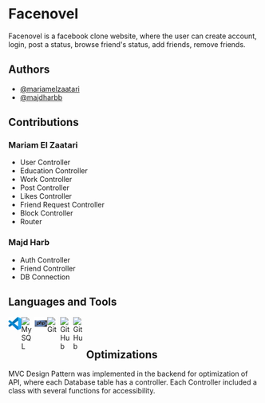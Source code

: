 
# Facenovel

Facenovel is a facebook clone website, where the user can create account, login, post a status, browse friend's status, add friends, remove friends.

## Authors

- [@mariamelzaatari](https://github.com/MariamElZaatari)
- [@majdharbb](https://github.com/MajdHarbb)

## Contributions

### Mariam El Zaatari
- User Controller
- Education Controller
- Work Controller
- Post Controller
- Likes Controller
- Friend Request Controller
- Block Controller
- Router

### Majd Harb
- Auth Controller
- Friend Controller
- DB Connection

## Languages and Tools
<img align="left" alt="Visual Studio Code" width="26px" src="https://raw.githubusercontent.com/github/explore/80688e429a7d4ef2fca1e82350fe8e3517d3494d/topics/visual-studio-code/visual-studio-code.png" />
<img align="left" alt="MySQL" width="26px" src="https://cdn.jsdelivr.net/gh/devicons/devicon/icons/mysql/mysql-original.svg" /> 
<img align="left" alt="PHP" width="26px" src="https://github.com/devicons/devicon/blob/v2.14.0/icons/php/php-original.svg" />
<img align="left" alt="Git" width="26px" src="https://cdn.jsdelivr.net/gh/devicons/devicon/icons/git/git-original.svg" />
<img align="left" alt="GitHub" width="26px" src="https://user-images.githubusercontent.com/3369400/139448065-39a229ba-4b06-434b-bc67-616e2ed80c8f.png" />
<img align="left" alt="GitHub" width="26px" src="https://user-images.githubusercontent.com/3369400/139447912-e0f43f33-6d9f-45f8-be46-2df5bbc91289.png" /> <br/><br/>

## Optimizations

MVC Design Pattern was implemented in the backend for optimization of API, where each Database table has a controller. Each Controller included a class with several functions for accessibility.
